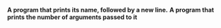 **A program that prints its name, followed by a new line.**
**A program that prints the number of arguments passed to it**
